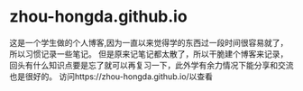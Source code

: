 # zhou-hongda.github.io
这是一个学生做的个人博客,因为一直以来觉得学的东西过一段时间很容易就了，所以习惯记录一些笔记。
但是原来记笔记都太散了，所以干脆建个博客来记录，回头有什么知识点要是忘了就可以再复习一下，此外学有余力情况下能分享和交流也是很好的。
访问https://zhou-hongda.github.io/以查看
